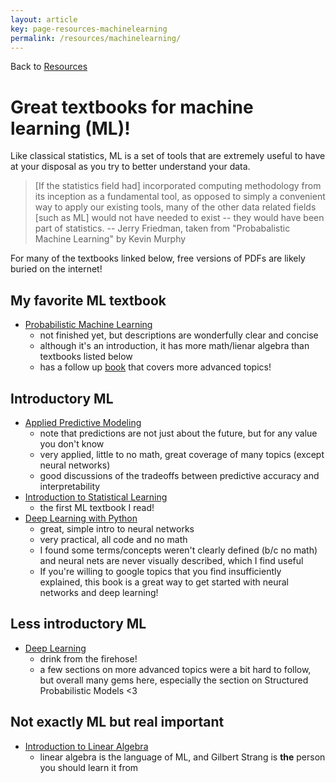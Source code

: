 ```yaml
---
layout: article
key: page-resources-machinelearning
permalink: /resources/machinelearning/
---
```


Back to [Resources](/resources/)

# Great textbooks for machine learning (ML)!

Like classical statistics, ML is a set of tools that are extremely useful to have at your disposal as you try to better understand your data. 

>[If the statistics field had] incorporated computing methodology from its inception as a fundamental tool, as opposed to simply a convenient way to apply our existing tools, many of the other data related fields [such as ML] would not have needed to exist -- they would have been part of statistics.
> -- Jerry Friedman, taken from "Probabalistic Machine Learning" by Kevin Murphy

For many of the textbooks linked below, free versions of PDFs are likely buried on the internet!

## My favorite ML textbook
 - [Probabilistic Machine Learning](https://probml.github.io/pml-book/book1.html)
    - not finished yet, but descriptions are wonderfully clear and concise
    - although it's an introduction, it has more math/lienar algebra than textbooks listed below
    - has a follow up [book](https://probml.github.io/pml-book/book2.html) that covers more advanced topics!

## Introductory ML

- [Applied Predictive Modeling](http://appliedpredictivemodeling.com/)
    - note that predictions are not just about the future, but for any value you don't know
    - very applied, little to no math, great coverage of many topics (except neural networks)
    - good discussions of the tradeoffs between predictive accuracy and interpretability
- [Introduction to Statistical Learning](https://www.statlearning.com/)
    - the first ML textbook I read!
- [Deep Learning with Python](https://www.manning.com/books/deep-learning-with-python)
    - great, simple intro to neural networks
    - very practical, all code and no math
    - I found some terms/concepts weren't clearly defined (b/c no math) and neural nets are never visually described, which I find useful
    - If you're willing to google topics that you find insufficiently explained, this book is a great way to get started with neural networks and deep learning!

## Less introductory ML

- [Deep Learning](https://www.deeplearningbook.org/) 
    - drink from the firehose!
    - a few sections on more advanced topics were a bit hard to follow, but overall many gems here, especially the section on Structured Probabilistic Models <3


## Not exactly ML but real important
- [Introduction to Linear Algebra](https://math.mit.edu/~gs/linearalgebra/)
    - linear algebra is the language of ML, and Gilbert Strang is **the** person you should learn it from
    